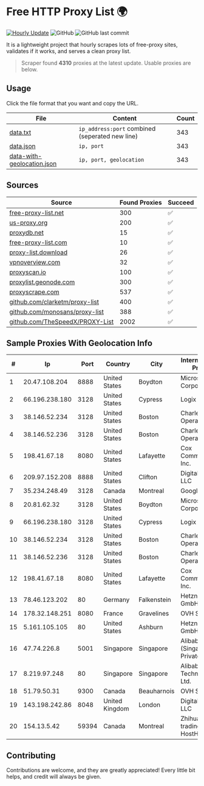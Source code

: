 
# Free HTTP Proxy List 🌍

[![Hourly Update](https://github.com/mertguvencli/http-proxy-list/actions/workflows/main.yml/badge.svg?branch=main)](https://github.com/mertguvencli/http-proxy-list/actions/workflows/main.yml)
![GitHub](https://img.shields.io/github/license/mertguvencli/http-proxy-list)
![GitHub last commit](https://img.shields.io/github/last-commit/mertguvencli/http-proxy-list)

It is a lightweight project that hourly scrapes lots of free-proxy sites, validates if it works, and serves a clean proxy list.


> Scraper found **4310** proxies at the latest update. Usable proxies are below.

## Usage

Click the file format that you want and copy the URL.


|File|Content|Count|
|----|-------|-----|
|[data.txt](https://raw.githubusercontent.com/mertguvencli/http-proxy-list/main/proxy-list/data.txt)|`ip_address:port` combined (seperated new line)|343|
|[data.json](https://raw.githubusercontent.com/mertguvencli/http-proxy-list/main/proxy-list/data.json)|`ip, port`|343|
|[data-with-geolocation.json](https://raw.githubusercontent.com/mertguvencli/http-proxy-list/main/proxy-list/data-with-geolocation.json)|`ip, port, geolocation`|343|

## Sources

|Source|Found Proxies|Succeed|
|------|-------------|-------|
|[free-proxy-list.net](https://free-proxy-list.net)|300|✅|
|[us-proxy.org](https://www.us-proxy.org)|200|✅|
|[proxydb.net](http://proxydb.net)|15|✅|
|[free-proxy-list.com](https://free-proxy-list.com/?page=&port=&type%5B%5D=http&type%5B%5D=https&up_time=0&search=Search)|10|✅|
|[proxy-list.download](https://www.proxy-list.download/HTTP)|26|✅|
|[vpnoverview.com](https://vpnoverview.com/privacy/anonymous-browsing/free-proxy-servers)|32|✅|
|[proxyscan.io](https://www.proxyscan.io)|100|✅|
|[proxylist.geonode.com](https://proxylist.geonode.com/api/proxy-list?limit=300&page=1&sort_by=lastChecked&sort_type=desc&protocols=http,https)|300|✅|
|[proxyscrape.com](https://api.proxyscrape.com/v2/?request=displayproxies&protocol=http&timeout=10000&country=all&ssl=all&anonymity=all)|537|✅|
|[github.com/clarketm/proxy-list](https://raw.githubusercontent.com/clarketm/proxy-list/master/proxy-list-raw.txt)|400|✅|
|[github.com/monosans/proxy-list](https://raw.githubusercontent.com/monosans/proxy-list/main/proxies/http.txt)|388|✅|
|[github.com/TheSpeedX/PROXY-List](https://raw.githubusercontent.com/TheSpeedX/PROXY-List/master/http.txt)|2002|✅|


## Sample Proxies With Geolocation Info

|#|Ip|Port|Country|City|Internet Service Provider|
|-|--|----|-------|----|-------------------------|
|1|20.47.108.204|8888|United States|Boydton|Microsoft Corporation|
|2|66.196.238.180|3128|United States|Cypress|Logix|
|3|38.146.52.234|3128|United States|Boston|Charles River Operation|
|4|38.146.52.236|3128|United States|Boston|Charles River Operation|
|5|198.41.67.18|8080|United States|Lafayette|Cox Communications Inc.|
|6|209.97.152.208|8888|United States|Clifton|DigitalOcean, LLC|
|7|35.234.248.49|3128|Canada|Montreal|Google LLC|
|8|20.81.62.32|3128|United States|Boydton|Microsoft Corporation|
|9|66.196.238.180|3128|United States|Cypress|Logix|
|10|38.146.52.234|3128|United States|Boston|Charles River Operation|
|11|38.146.52.236|3128|United States|Boston|Charles River Operation|
|12|198.41.67.18|8080|United States|Lafayette|Cox Communications Inc.|
|13|78.46.123.202|80|Germany|Falkenstein|Hetzner Online GmbH|
|14|178.32.148.251|8080|France|Gravelines|OVH SAS|
|15|5.161.105.105|80|United States|Ashburn|Hetzner Online GmbH|
|16|47.74.226.8|5001|Singapore|Singapore|Alibaba Cloud (Singapore) Private Limited|
|17|8.219.97.248|80|Singapore|Singapore|Alibaba (US) Technology Co., Ltd.|
|18|51.79.50.31|9300|Canada|Beauharnois|OVH SAS|
|19|143.198.242.86|8048|United Kingdom|London|DigitalOcean, LLC|
|20|154.13.5.42|59394|Canada|Montreal|Zhihua Lu trading as HostHub|



## Contributing

Contributions are welcome, and they are greatly appreciated! Every
little bit helps, and credit will always be given.

